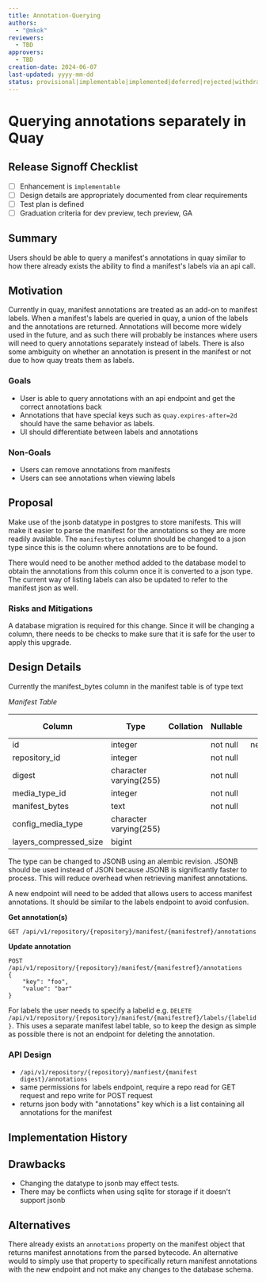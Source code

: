 ```yaml
---
title: Annotation-Querying
authors:
  - "@mkok"
reviewers:
  - TBD
approvers:
  - TBD
creation-date: 2024-06-07
last-updated: yyyy-mm-dd
status: provisional|implementable|implemented|deferred|rejected|withdrawn|replaced
---
```


# Querying annotations separately in Quay

## Release Signoff Checklist

- [ ] Enhancement is `implementable`
- [ ] Design details are appropriately documented from clear requirements
- [ ] Test plan is defined
- [ ] Graduation criteria for dev preview, tech preview, GA

## Summary

Users should be able to query a manifest's annotations in quay similar to how there 
already exists the ability to find a manifest's labels via an api call.

## Motivation

Currently in quay, manifest annotations are treated as an add-on to manifest labels. 
When a manifest's labels are queried in quay, a union of the labels and the 
annotations are returned. Annotations will become more widely used in the future, and 
as such there will probably be instances where users will need to query annotations separately
instead of labels. There is also some ambiguity on whether an annotation is present in the manifest
or not due to how quay treats them as labels.


### Goals

* User is able to query annotations with an api endpoint and get the correct annotations back
* Annotations that have special keys such as `quay.expires-after=2d` should have the same behavior
as labels.
* UI should differentiate between labels and annotations

### Non-Goals
* Users can remove annotations from manifests
* Users can see annotations when viewing labels

## Proposal

Make use of the jsonb datatype in postgres to store manifests. This will make it easier
to parse the manifest for the annotations so they are more readily available. The `manifestbytes`
column should be changed to a json type since this is the column where annotations are to be found.

There would need to be another method added to the database model to obtain the annotations from this
column once it is converted to a json type. The current way of listing labels can also be updated to 
refer to the manifest json as well.

### Risks and Mitigations

A database migration is required for this change. Since it will be changing a column, there needs to be
checks to make sure that it is safe for the user to apply this upgrade. 

## Design Details

Currently the manifest_bytes column in the manifest table is of type text

*Manifest Table*

|         Column         |          Type          | Collation | Nullable |               Default                | Storage  | Stats target | Description
|------------------------|------------------------|-----------|----------|--------------------------------------|----------|--------------|-------------
| id                     | integer                |           | not null | nextval('manifest_id_seq'::regclass) | plain    |              |
| repository_id          | integer                |           | not null |                                      | plain    |              |
| digest                 | character varying(255) |           | not null |                                      | extended |              |
| media_type_id          | integer                |           | not null |                                      | plain    |              |
| manifest_bytes         | text                   |           | not null |                                      | extended |              |
| config_media_type      | character varying(255) |           |          |                                      | extended |              |
| layers_compressed_size | bigint                 |           |          |                                      | plain    |              |

The type can be changed to JSONB using an alembic revision. JSONB should be used instead
of JSON because JSONB is significantly faster to process. This will reduce overhead when 
retrieving manifest annotations.

A new endpoint will need to be added that allows users to access manifest annotations.
It should be similar to the labels endpoint to avoid confusion.

**Get annotation(s)**
```
GET /api/v1/repository/{repository}/manifest/{manifestref}/annotations
```

**Update annotation**
```
POST /api/v1/repository/{repository}/manifest/{manifestref}/annotations
{
    "key": "foo",
    "value": "bar"
}
```

For labels the user needs to specify a labelid
e.g. `DELETE /api/v1/repository/{repository}/manifest/{manifestref}/labels/{labelid}`. 
This uses a separate manifest label table, so to keep the design as simple as possible there
is not an endpoint for deleting the annotation.

### API Design

- `/api/v1/repository/{repository}/manfiest/{manifest digest}/annotations`
- same permissions for labels endpoint, require a repo read for GET request and repo write
for POST request
- returns json body with "annotations" key which is a list containing all annotations for the manifest

## Implementation History

## Drawbacks

* Changing the datatype to jsonb may effect tests.
* There may be conflicts when using sqlite for storage if it doesn't support jsonb

## Alternatives

There already exists an `annotations` property on the manifest object that returns
manifest annotations from the parsed bytecode. An alternative would to simply use that property
to specifically return manifest annotations with the new endpoint and not make any changes
to the database schema.

